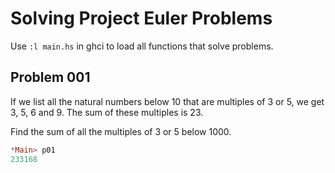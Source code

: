 # Solving Project Euler Problems 

Use ```:l main.hs``` in ghci to load all functions that solve problems.

## Problem 001

If we list all the natural numbers below 10 that are multiples of 3 or 5, we get 3, 5, 6 and 9. The sum of these multiples is 23.

Find the sum of all the multiples of 3 or 5 below 1000.

``` haskell
*Main> p01
233168
```
